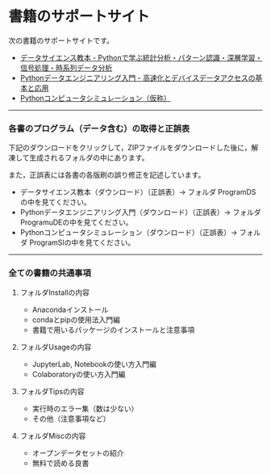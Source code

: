 # 書籍のサポートサイト
次の書籍のサポートサイトです。

- [データサイエンス教本 - Pythonで学ぶ統計分析・パターン認識・深層学習・信号処理・時系列データ分析](https://www.ohmsha.co.jp/book/9784274222900/)
- [Pythonデータエンジニアリング入門 - 高速化とデバイスデータアクセスの基本と応用](https://www.ohmsha.co.jp/book/9784274225345/)
- [Pythonコンピュータシミュレーション（仮称）](https://www.ohmsha.co.jp/)
---
### 各書のプログラム（データ含む）の取得と正誤表

下記のダウンロードをクリックして，ZIPファイルをダウンロードした後に，解凍して生成されるフォルダの中にあります。

また，正誤表には各書の各版刷の誤り修正を記述しています。
- データサイエンス教本（ダウンロード）（正誤表）-> フォルダ ProgramDSの中を見てください。
- Pythonデータエンジニアリング入門（ダウンロード）（正誤表）-> フォルダ ProgramuDEの中を見てください。
- Pythonコンピュータシミュレーション（ダウンロード）（正誤表）-> フォルダ ProgramSIの中を見てください。

---
### 全ての書籍の共通事項

1. フォルダInstallの内容
    - Anacondaインストール
    - condaとpipの使用法入門編
    - 書籍で用いるパッケージのインストールと注意事項

2. フォルダUsageの内容
    - JupyterLab, Notebookの使い方入門編
    - Colaboratoryの使い方入門編

3. フォルダTipsの内容
    - 実行時のエラー集（数は少ない）
    - その他（注意事項など）

4. フォルダMiscの内容
   - オープンデータセットの紹介
   - 無料で読める良書
